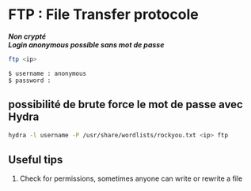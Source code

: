 # FTP : File Transfer protocole

***Non crypté***  
***Login anonymous possible sans mot de passe***

```bash
ftp <ip>
```
```
$ username : anonymous  
$ password : 
```

## possibilité de brute force le mot de passe avec Hydra
```bash
hydra -l username -P /usr/share/wordlists/rockyou.txt <ip> ftp
```

## Useful tips
1. Check for permissions, sometimes anyone can write or rewrite a file
